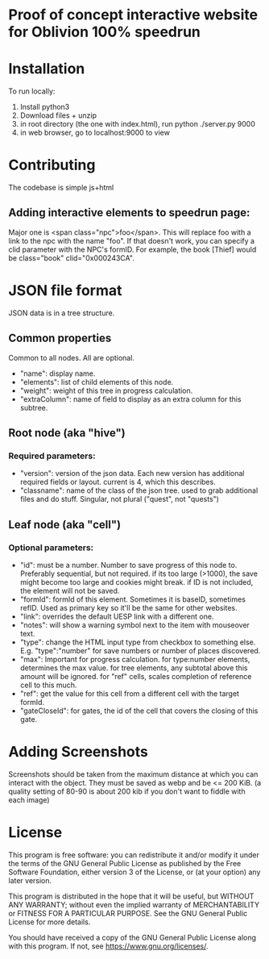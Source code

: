 # Proof of concept interactive website for Oblivion 100% speedrun

# Installation
To run locally:
1. Install python3
2. Download files + unzip
3. in root directory (the one with index.html), run python ./server.py 9000
4. in web browser, go to localhost:9000 to view

# Contributing
The codebase is simple js+html


## Adding interactive elements to speedrun page:
Major one is \<span class="npc">foo\</span>.
This will replace foo with a link to the npc with the name "foo".
If that doesn't work, you can specify a clid parameter with the NPC's formID.
For example, the book [Thief] would be class="book" clid="0x000243CA".

# JSON file format
JSON data is in a tree structure.

## Common properties
Common to all nodes. All are optional.
- "name": display name.
- "elements": list of child elements of this node.
- "weight": weight of this tree in progress calculation.
- "extraColumn": name of field to display as an extra column for this subtree.

## Root node (aka "hive")
### Required parameters:
- "version": version of the json data. Each new version has additional required fields or layout. current is 4, which this describes.
- "classname": name of the class of the json tree. used to grab additional files and do stuff. Singular, not plural ("quest", not "quests")

## Leaf node (aka "cell")
### Optional parameters:
- "id": must be a number. Number to save progress of this node to. Preferably sequential, but not required. if its too large (>1000), the save might become too large and cookies might break. if ID is not included, the element will not be saved.
- "formId": formId of this element. Sometimes it is baseID, sometimes refID. Used as primary key so it'll be the same for other websites.
- "link": overrides the default UESP link with a different one.
- "notes": will show a warning symbol next to the item with mouseover text.
- "type": change the HTML input type from checkbox to something else. E.g. "type":"number" for save numbers or number of places discovered.
- "max": Important for progress calculation. for type:number elements, determines the max value. for tree elements, any subtotal above this amount will be ignored. for "ref" cells, scales completion of reference cell to this much.
- "ref": get the value for this cell from a different cell with the target formId.
- "gateCloseId": for gates, the id of the cell that covers the closing of this gate.


# Adding Screenshots
Screenshots should be taken from the maximum distance at which you can interact with the object. They must be saved as webp and be <= 200 KiB. (a quality setting of 80-90 is about 200 kib if you don't want to fiddle with each image)

# License
This program is free software: you can redistribute it and/or modify
it under the terms of the GNU General Public License as published by
the Free Software Foundation, either version 3 of the License, or
(at your option) any later version.

This program is distributed in the hope that it will be useful,
but WITHOUT ANY WARRANTY; without even the implied warranty of
MERCHANTABILITY or FITNESS FOR A PARTICULAR PURPOSE.  See the
GNU General Public License for more details.

You should have received a copy of the GNU General Public License
along with this program.  If not, see <https://www.gnu.org/licenses/>.
